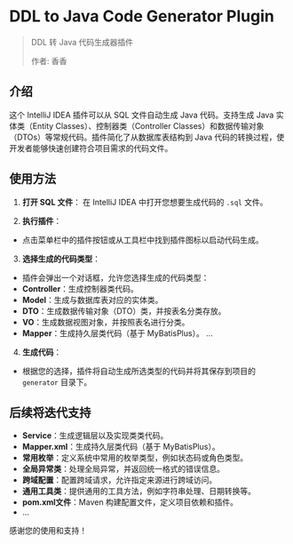 # DDL to Java Code Generator Plugin

> DDL 转 Java 代码生成器插件
> 
> 作者: 香香

## 介绍

这个 IntelliJ IDEA 插件可以从 SQL 文件自动生成 Java 代码。支持生成 Java 实体类（Entity Classes）、控制器类（Controller Classes）和数据传输对象（DTOs）等常规代码。插件简化了从数据库表结构到 Java 代码的转换过程，使开发者能够快速创建符合项目需求的代码文件。

## 使用方法

1. **打开 SQL 文件**：
   在 IntelliJ IDEA 中打开您想要生成代码的 `.sql` 文件。

2. **执行插件**：
- 点击菜单栏中的插件按钮或从工具栏中找到插件图标以启动代码生成。

3. **选择生成的代码类型**：
- 插件会弹出一个对话框，允许您选择生成的代码类型：
- **Controller**：生成控制器类代码。
- **Model**：生成与数据库表对应的实体类。
- **DTO**：生成数据传输对象（DTO）类，并按表名分类存放。
- **VO**：生成数据视图对象，并按照表名进行分类。
- **Mapper**：生成持久层类代码（基于 MyBatisPlus）。
  ...

4. **生成代码**：
- 根据您的选择，插件将自动生成所选类型的代码并将其保存到项目的 `generator` 目录下。


## 后续将迭代支持

- **Service**：生成逻辑层以及实现类类代码。
- **Mapper.xml**：生成持久层类代码（基于 MyBatisPlus）。
- **常用枚举**：定义系统中常用的枚举类型，例如状态码或角色类型。
- **全局异常类**：处理全局异常，并返回统一格式的错误信息。
- **跨域配置**：配置跨域请求，允许指定来源进行跨域访问。
- **通用工具类**：提供通用的工具方法，例如字符串处理、日期转换等。
- **pom.xml文件**：Maven 构建配置文件，定义项目依赖和插件。
- ...

感谢您的使用和支持！
